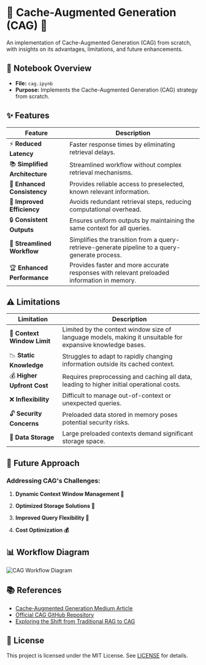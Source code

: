# 🚀 Cache-Augmented Generation (CAG) 🧠

An implementation of Cache-Augmented Generation (CAG) from scratch, with insights on its advantages, limitations, and future enhancements.

## 📓 Notebook Overview

- **File:** `cag.ipynb`
- **Purpose:** Implements the Cache-Augmented Generation (CAG) strategy from scratch.

## ✨ Features

| Feature                | Description                                                                 |
|------------------------|-----------------------------------------------------------------------------|
| ⚡ **Reduced Latency**  | Faster response times by eliminating retrieval delays.                      |
| 📚 **Simplified Architecture** | Streamlined workflow without complex retrieval mechanisms.               |
| 🔄 **Enhanced Consistency** | Provides reliable access to preselected, known relevant information.    |
| 🚀 **Improved Efficiency** | Avoids redundant retrieval steps, reducing computational overhead.       |
| 🔒 **Consistent Outputs** | Ensures uniform outputs by maintaining the same context for all queries. |
| 🔧 **Streamlined Workflow** | Simplifies the transition from a query-retrieve-generate pipeline to a query-generate process. |
| 🏆 **Enhanced Performance** | Provides faster and more accurate responses with relevant preloaded information in memory. |

## ⚠️ Limitations

| Limitation                | Description                                                                 |
|---------------------------|-----------------------------------------------------------------------------|
| 🧠 **Context Window Limit** | Limited by the context window size of language models, making it unsuitable for expansive knowledge bases. |
| 📉 **Static Knowledge**    | Struggles to adapt to rapidly changing information outside its cached context. |
| 💰 **Higher Upfront Cost** | Requires preprocessing and caching all data, leading to higher initial operational costs. |
| ❌ **Inflexibility**       | Difficult to manage out-of-context or unexpected queries.                   |
| 🔓 **Security Concerns**   | Preloaded data stored in memory poses potential security risks.             |
| 💾 **Data Storage**        | Large preloaded contexts demand significant storage space.                  |

## 🔮 Future Approach

### Addressing CAG's Challenges:

1. **Dynamic Context Window Management 🧠**

2. **Optimized Storage Solutions 💾**

3. **Improved Query Flexibility 🔄**

4. **Cost Optimization 💰**


## 📊 Workflow Diagram

![CAG Workflow Diagram](https://github.com/user-attachments/assets/4921d1d8-5527-4e42-acc7-1af8889ee871)

## 📚 References

- [Cache-Augmented Generation Medium Article]([#](https://medium.com/@jagadeesan.ganesh/cache-augmented-generation-cag-the-next-frontier-in-llm-optimization-d4c83e31ba0b))
- [Official CAG GitHub Repository]([#](https://github.com/hhhuang/CAG))
- [Exploring the Shift from Traditional RAG to CAG]([#](https://medium.com/@ajayverma23/exploring-the-shift-from-traditional-rag-to-cache-augmented-generation-cag-a672942ab420))

## 📜 License

This project is licensed under the MIT License. See [LICENSE](LICENSE) for details.
